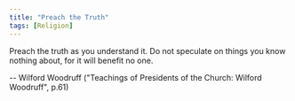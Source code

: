 ```yaml
---
title: "Preach the Truth"
tags: [Religion]
---
```


Preach the truth as you understand it. Do not speculate on things you know
nothing about, for it will benefit no one.

-- Wilford Woodruff ("Teachings of Presidents of the Church: Wilford Woodruff",
p.61)
